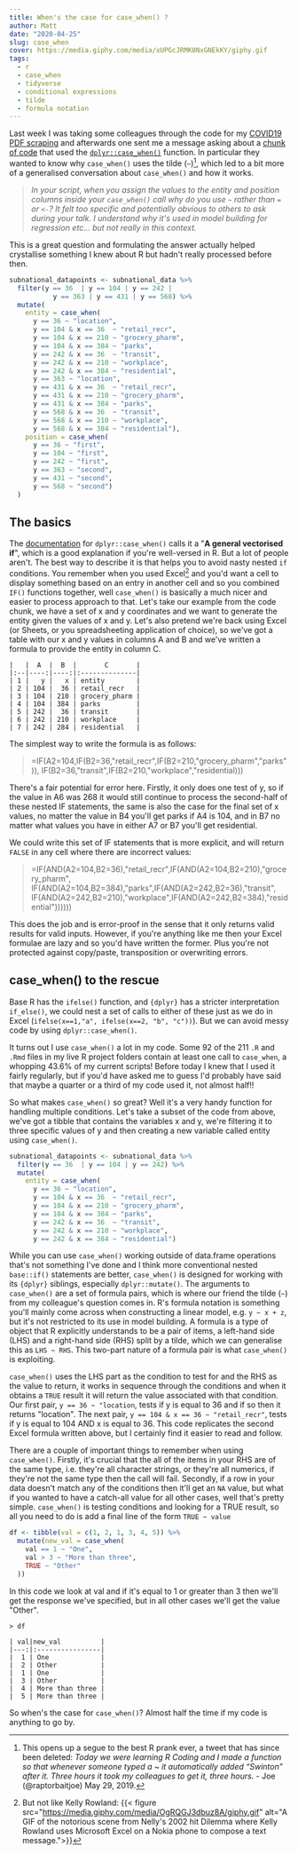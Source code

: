 ```yaml
---
title: When's the case for case_when() ?
author: Matt
date: "2020-04-25"
slug: case_when
cover: https://media.giphy.com/media/xUPGcJRMK0NxGNEkKY/giphy.gif
tags:
  - r
  - case_when
  - tidyverse
  - conditional expressions
  - tilde
  - formula notation
---
```


Last week I was taking some colleagues through the code for my [COVID19 PDF scraping]((/2020-04/covid19-scraping)) and afterwards one sent me a message asking about a [chunk of code](https://github.com/mattkerlogue/google-covid-mobility-scrape/blob/master/R/functions.R#L57-L83) that used the [`dplyr::case_when()`](https://dplyr.tidyverse.org/reference/case_when.html) function. In particular they wanted to know why `case_when()` uses the tilde (`~`)[^1], which led to a bit more of a generalised conversation about `case_when()` and how it works.

> *In your script, when you assign the values to the entity and position columns inside your `case_when()` call why do you use `~` rather than `=` or `<-`? It felt too specific and potentially obvious to others to ask during your talk. I understand why it's used in model building for regression etc... but not really in this context.*

This is a great question and formulating the answer actually helped crystallise something I knew about R but hadn't really processed before then.

```r
subnational_datapoints <- subnational_data %>%
  filter(y == 36  | y == 104 | y == 242 |
           y == 363 | y == 431 | y == 568) %>%
  mutate(
    entity = case_when(
      y == 36 ~ "location",
      y == 104 & x == 36  ~ "retail_recr",
      y == 104 & x == 210 ~ "grocery_pharm",
      y == 104 & x == 384 ~ "parks",
      y == 242 & x == 36  ~ "transit",
      y == 242 & x == 210 ~ "workplace",
      y == 242 & x == 384 ~ "residential",
      y == 363 ~ "location",
      y == 431 & x == 36  ~ "retail_recr",
      y == 431 & x == 210 ~ "grocery_pharm",
      y == 431 & x == 384 ~ "parks",
      y == 568 & x == 36  ~ "transit",
      y == 568 & x == 210 ~ "workplace",
      y == 568 & x == 384 ~ "residential"),
    position = case_when(
      y == 36 ~ "first",
      y == 104 ~ "first",
      y == 242 ~ "first",
      y == 363 ~ "second",
      y == 431 ~ "second",
      y == 568 ~ "second")
  )
```

## The basics
The [documentation](https://dplyr.tidyverse.org/reference/case_when.html) for `dplyr::case_when()` calls it a "**A general vectorised if**", which is a good explanation if you're well-versed in R. But a lot of people aren't. The best way to describe it is that helps you to avoid nasty nested `if` conditions. You remember when you used Excel[^2] and you'd want a cell to display something based on an entry in another cell and so you combined `IF()` functions together, well `case_when()` is basically a much nicer and easier to process approach to that. Let's take our example from the code chunk, we have a set of x and y coordinates and we want to generate the entity given the values of x and y. Let's also pretend we're back using Excel (or Sheets, or you spreadsheeting application of choice), so we've got a table with our x and y values in columns A and B and we've written a formula to provide the entity in column C.

```
|   |  A  |  B  |       C       |
|:--|----:|----:|:--------------|
| 1 |   y |   x | entity        |
| 2 | 104 |  36 | retail_recr   |
| 3 | 104 | 210 | grocery_pharm |
| 4 | 104 | 384 | parks         |
| 5 | 242 |  36 | transit       |
| 6 | 242 | 210 | workplace     |
| 7 | 242 | 284 | residential   |
```

The simplest way to write the formula is as follows:

> =IF(A2=104,IF(B2=36,"retail_recr",IF(B2=210,"grocery_pharm","parks")), IF(B2=36,"transit",IF(B2=210,"workplace","residential)))

There's a fair potential for error here. Firstly, it only does one test of y, so if the value in A6 was 268 it would still continue to process the second-half of these nested IF statements, the same is also the case for the final set of x values, no matter the value in B4 you'll get parks if A4 is 104, and in B7 no matter what values you have in either A7 or B7 you'll get residential.

We could write this set of IF statements that is more explicit, and will return `FALSE` in any cell where there are incorrect values:

> =IF(AND(A2=104,B2=36),"retail_recr",IF(AND(A2=104,B2=210),"grocery_pharm", IF(AND(A2=104,B2=384),"parks",IF(AND(A2=242,B2=36),"transit", IF(AND(A2=242,B2=210),"workplace",IF(AND(A2=242,B2=384),"residential"))))))

This does the job and is error-proof in the sense that it only returns valid results for valid inputs. However, if you're anything like me then your Excel formulae are lazy and so you'd have written the former. Plus you're not protected against copy/paste, transposition or overwriting errors.


## case_when() to the rescue
Base R has the `ifelse()` function, and `{dplyr}` has a stricter interpretation `if_else()`, we could nest a set of calls to either of these just as we do in Excel (`ifelse(x==1,"a", ifelse(x==2, "b", "c"))`). But we can avoid messy code by using `dplyr::case_when()`.

It turns out I use `case_when()` a lot in my code. Some 92 of the 211 `.R` and `.Rmd` files in my live R project folders contain at least one call to `case_when`, a whopping 43.6% of my current scripts! Before today I knew that I used it fairly regularly, but if you'd have asked me to guess I'd probably have said that maybe a quarter or a third of my code used it, not almost half!!

So what makes `case_when()` so great? Well it's a very handy function for handling multiple conditions. Let's take a subset of the code from above, we've got a tibble that contains the variables x and y, we're filtering it to three specific values of y and then creating a new variable called entity using `case_when()`.

```r
subnational_datapoints <- subnational_data %>%
  filter(y == 36  | y == 104 | y == 242) %>%
  mutate(
    entity = case_when(
      y == 36 ~ "location",
      y == 104 & x == 36  ~ "retail_recr",
      y == 104 & x == 210 ~ "grocery_pharm",
      y == 104 & x == 384 ~ "parks",
      y == 242 & x == 36  ~ "transit",
      y == 242 & x == 210 ~ "workplace",
      y == 242 & x == 384 ~ "residential")
```

While you can use `case_when()` working outside of data.frame operations that's not something I've done and I think more conventional nested `base::if()` statements are better, `case_when()` is designed for working with its `{dplyr}` siblings, especially `dplyr::mutate()`. The arguments to `case_when()` are a set of formula pairs, which is where our friend the tilde (`~`) from my colleague's question comes in. R's formula notation is something you'll mainly come across when constructing a linear model, e.g. `y ~ x + z`, but it's not restricted to its use in model building. A formula is a type of object that R explicitly understands to be a pair of items, a left-hand side (LHS) and a right-hand side (RHS) split by a tilde, which we can generalise this as `LHS ~ RHS`. This two-part nature of a formula pair is what `case_when()` is exploiting.

`case_when()` uses the LHS part as the condition to test for and the RHS as the value to return, it works in sequence through the conditions and when it obtains a `TRUE` result it will return the value associated with that condition. Our first pair, `y == 36 ~ "location`, tests if y is equal to 36 and if so then it returns "location". The next pair, `y == 104 & x == 36 ~ "retail_recr"`, tests if y is equal to 104 AND x is equal to 36. This code replicates the second Excel formula written above, but I certainly find it easier to read and follow.

There are a couple of important things to remember when using `case_when()`. Firstly, it's crucial that the all of the items in your RHS are of the same type, i.e. they're all character strings, or they're all numerics, if they're not the same type then the call will fail. Secondly, if a row in your data doesn't match any of the conditions then it'll get an `NA` value, but what if you wanted to have a catch-all value for all other cases, well that's pretty simple. `case_when()` is testing conditions and looking for a TRUE result, so all you need to do is add a final line of the form `TRUE ~ value`

```r
df <- tibble(val = c(1, 2, 1, 3, 4, 5)) %>%
  mutate(new_val = case_when(
    val == 1 ~ "One",
    val > 3 ~ "More than three",
    TRUE ~ "Other"
  ))
```

In this code we look at val and if it's equal to 1 or greater than 3 then we'll get the response we've specified, but in all other cases we'll get the value "Other".

```
> df

| val|new_val          |
|---:|:----------------|
|  1 | One             |
|  2 | Other           |
|  1 | One             |
|  3 | Other           |
|  4 | More than three |
|  5 | More than three |

```

So when's the case for `case_when()`? Almost half the time if my code is anything to go by.


[^1]: This opens up a segue to the best R prank ever, a tweet that has since been deleted: _Today we were learning R Coding and I made a function so that whenever someone typed a ~ it automatically added “Swinton” after it. Three hours it took my colleagues to get it, three hours._ - Joe (@raptorbaitjoe) May 29, 2019.
[^2]: But not like Kelly Rowland: {{< figure src="https://media.giphy.com/media/OgRQGJ3dbuz8A/giphy.gif" alt="A GIF of the notorious scene from Nelly's 2002 hit Dilemma where Kelly Rowland uses Microsoft Excel on a Nokia phone to compose a text message.">}}


